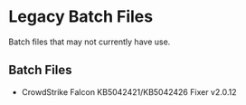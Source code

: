 # Legacy Batch Files
Batch files that may not currently have use.

## Batch Files
- CrowdStrike Falcon KB5042421/KB5042426 Fixer v2.0.12

